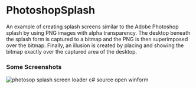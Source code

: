 # PhotoshopSplash
 An example of creating splash screens similar to the Adobe Photoshop splash by using PNG images with alpha transparency. The desktop beneath the splash form is captured to a bitmap and the PNG is then superimposed over the bitmap. Finally, an illusion is created by placing and showing the bitmap exactly over the captured area of the desktop.
### Some Screenshots

![photosop splash screen loader c# source open winform](http://4.bp.blogspot.com/-sn2kmlvlR7w/UkghnNCG6KI/AAAAAAAAAZI/DH1Q4mjHQFQ/s1600/1033%282%29.PNG)
